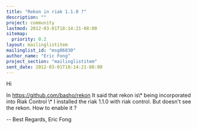 ```yaml
---
title: "Rekon in riak 1.1.0 ?"
description: ""
project: community
lastmod: 2012-03-01T18:14:21-08:00
sitemap:
  priority: 0.2
layout: mailinglistitem
mailinglist_id: "msg06830"
author_name: "Eric Fong"
project_section: "mailinglistitem"
sent_date: 2012-03-01T18:14:21-08:00
---
```



Hi

In https://github.com/basho/rekon
It said that rekon is\\* being incorporated into Riak
Control
\\*
I installed the riak 1.1.0 with riak control. But doesn't see the rekon.
How to enable it ?

-- 
Best Regards,
Eric Fong
